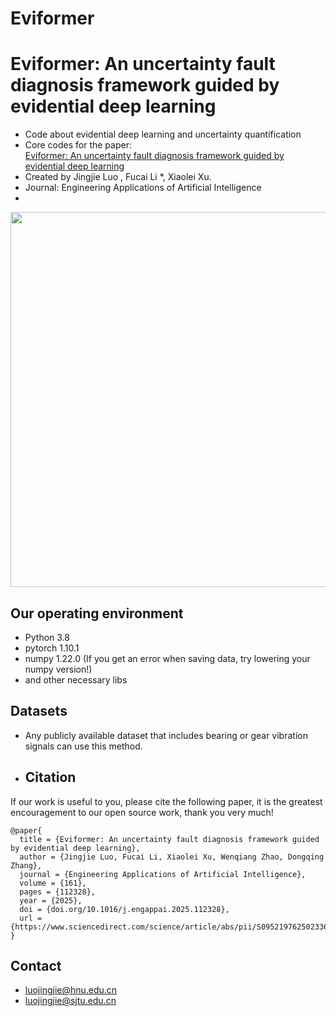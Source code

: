 # Eviformer
# Eviformer: An uncertainty fault diagnosis framework guided by evidential deep learning
* Code about evidential deep learning and uncertainty quantification
* Core codes for the paper:
<br> [Eviformer: An uncertainty fault diagnosis framework guided by evidential deep learning](https://www.sciencedirect.com/science/article/abs/pii/S095219762502336X?dgcid=coauthor)
* Created by Jingjie Luo , Fucai Li *, Xiaolei Xu.
* Journal: Engineering Applications of Artificial Intelligence
* 
<div align="center">
<img src="https://github.com/LJJLJJ06/MDSAN/blob/main/%E7%A0%94%E7%A9%B6%E6%B5%81%E7%A8%8B%E5%9B%BE%E9%87%8D%E7%94%BB.jpg" width="600" />
</div>

## Our operating environment
* Python 3.8
* pytorch  1.10.1
* numpy  1.22.0 (If you get an error when saving data, try lowering your numpy version!)
* and other necessary libs

## Datasets
* Any publicly available dataset that includes bearing or gear vibration signals can use this method.

* ## Citation
If our work is useful to you, please cite the following paper, it is the greatest encouragement to our open source work, thank you very much!
```
@paper{
  title = {Eviformer: An uncertainty fault diagnosis framework guided by evidential deep learning},
  author = {Jingjie Luo, Fucai Li, Xiaolei Xu, Wenqiang Zhao, Dongqing Zhang},
  journal = {Engineering Applications of Artificial Intelligence},
  volume = {161},
  pages = {112328},
  year = {2025},
  doi = {doi.org/10.1016/j.engappai.2025.112328},
  url = {https://www.sciencedirect.com/science/article/abs/pii/S095219762502336X},
}
```

## Contact
- luojingjie@hnu.edu.cn
- luojingjie@sjtu.edu.cn
